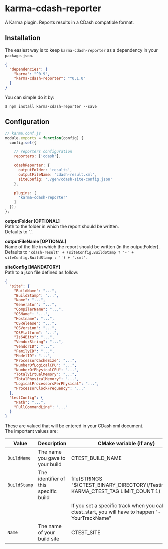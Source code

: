 ﻿karma-cdash-reporter
==================

A Karma plugin. Reports results in a CDash compatible format.

## Installation
The easiest way is to keep `karma-cdash-reporter` as a dependency in your `package.json`.
```json
{
  "dependencies": {
    "karma": "^0.9",
    "karma-cdash-reporter": "^0.1.0"
  }
}
```

You can simple do it by:

    $ npm install karma-cdash-reporter --save

## Configuration
```js
// karma.conf.js
module.exports = function(config) {
  config.set({

    // reporters configuration
    reporters: ['cdash'],

    cdashReporter: {
      outputFolder: 'results',
      outputFileName: 'cdash-result.xml',
      siteConfig: './gen/cdash-site-config.json'
    },

    plugins: [
      'karma-cdash-reporter'
    ]
  });
};
```

**outputFolder [OPTIONAL]**\
Path to the folder in which the report should be written.\
Defaults to '.'.

**outputFileName [OPTIONAL]** \
Name of the file in which the report should be written (in the outputFolder).\
Defaults to ```'cdash-result' + (siteConfig.BuildStamp ? '-' + siteConfig.BuildStamp : '') + '.xml'```.

**siteConfig [MANDATORY]** \
Path to a json file defined as follow:
```json
{
  "site": {
    "BuildName": "...",
    "BuildStamp": "...",
    "Name": "...",
    "Generator": "...",
    "CompilerName": "...",
    "OSName": "...",
    "Hostname": "...",
    "OSRelease": "...",
    "OSVersion": "...",
    "OSPlatform": "...",
    "Is64Bits": "...",
    "VendorString": "...",
    "VendorID": "...",
    "FamilyID": "...",
    "ModelID": "...",
    "ProcessorCacheSize": "...",
    "NumberOfLogicalCPU": "...",
    "NumberOfPhysicalCPU": "...",
    "TotalVirtualMemory": "...",
    "TotalPhysicalMemory": "...",
    "LogicalProcessorsPerPhysical": "...",
    "ProcessorClockFrequency": "..."
  },
  "testConfig": {
    "Path": "...",
    "FullCommandLine": "..."
  }
}
```
These are valued that will be entered in your CDash xml document.\
The important values are:

Value | Description | CMake variable (if any)
------ | ----------- |-------------------
`BuildName` | The name you gave to your build | CTEST_BUILD_NAME
`BuildStamp` | The identifier of this specific build | file(STRINGS "${CTEST_BINARY_DIRECTORY}/Testing/TAG" KARMA_CTEST_TAG LIMIT_COUNT 1)
|||If you set a specific track when you called ctest_start, you will have to happen "-YourTrackName"
`Name` | The name of your build site | CTEST_SITE
